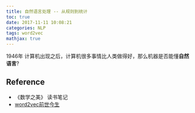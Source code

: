 ```yaml
---
title: 自然语言处理 -- 从规则到统计
toc: true
date: 2017-11-11 10:08:21
categories: NLP
tags: word2vec
mathjax: true
---
```


<script type="text/x-mathjax-config">
  MathJax.Hub.Config({
    extensions: ["tex2jax.js"],
    jax: ["input/TeX"],
    tex2jax: {
      inlineMath: [ ['$','$'], ['\\(','\\)'] ],
      displayMath: [ ['$$','$$']],
      processEscapes: true
    }
  });
</script>
<script type="text/javascript" src="https://cdn.mathjax.org/mathjax/latest/MathJax.js?config=TeX-AMS_HTML,http://myserver.com/MathJax/config/local/local.js">
</script>

1946年 计算机出现之后，计算机很多事情比人类做得好，那么机器是否能懂**自然语言**?

<!-- more -->




## Reference

- 《数学之美》 读书笔记 
- [word2vec前世今生][3]

[info-1]: /images/nlp/nlp-info-1.jpg

[1]: https://www.jiqizhixin.com/articles/2017-08-31-2
[2]: http://blog.codinglabs.org/articles/pca-tutorial.html
[3]: https://whiskytina.github.io/word2vec.html